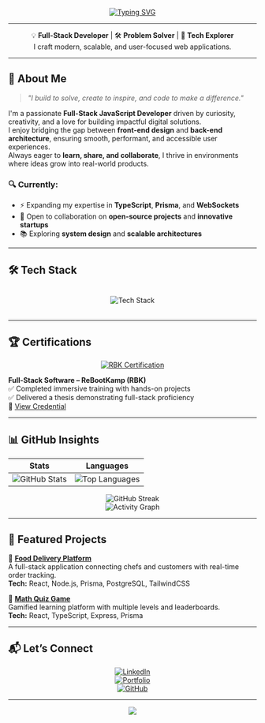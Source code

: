 <!-- HEADER -->
<div align="center">

[![Typing SVG](https://readme-typing-svg.demolab.com?font=Fira+Code&weight=600&size=30&pause=1000&color=22D3EE&center=true&vCenter=true&width=600&lines=Hi+%F0%9F%91%8B,+I'm+Ghaith+Khalfallah;Full-Stack+JavaScript+Developer;Problem+Solver+%26+Tech+Enthusiast)](https://git.io/typing-svg)

---

💡 **Full-Stack Developer** | 🛠 **Problem Solver** | 🚀 **Tech Explorer**  
I craft modern, scalable, and user-focused web applications.

</div>

---

## 🌟 About Me

> _"I build to solve, create to inspire, and code to make a difference."_

I'm a passionate **Full-Stack JavaScript Developer** driven by curiosity, creativity, and a love for building impactful digital solutions.  
I enjoy bridging the gap between **front-end design** and **back-end architecture**, ensuring smooth, performant, and accessible user experiences.  
Always eager to **learn, share, and collaborate**, I thrive in environments where ideas grow into real-world products.

### 🔍 Currently:
- ⚡ Expanding my expertise in **TypeScript**, **Prisma**, and **WebSockets**
- 🤝 Open to collaboration on **open-source projects** and **innovative startups**
- 📚 Exploring **system design** and **scalable architectures**

---

## 🛠 Tech Stack


<div align="center" style="margin: 2rem 0">
  <img src="https://skillicons.dev/icons?i=js,ts,html,css,jquery,react,tailwind,nodejs,express,mongodb,postgres,prisma,postman,figma,git,github" alt="Tech Stack">
</div>



---

## 🏆 Certifications

<div align="center">
  <a href="https://credsverse.com/credentials/2cbfc7fa-45d8-43ce-8da7-21aba97d2201?preview=1">
    <img src="https://img.shields.io/badge/ReBootKamp-Full--Stack_Certified-22D3EE?style=for-the-badge&logo=codeigniter&logoColor=white" alt="RBK Certification">
  </a>
</div>

**Full-Stack Software – ReBootKamp (RBK)**  
✅ Completed immersive training with hands-on projects  
✅ Delivered a thesis demonstrating full-stack proficiency  
🔗 [View Credential](https://credsverse.com/credentials/2cbfc7fa-45d8-43ce-8da7-21aba97d2201?preview=1)

---

## 📊 GitHub Insights

<div align="center">

| Stats | Languages |
|-------|-----------|
| ![GitHub Stats](https://github-readme-stats.vercel.app/api?username=Ghaithkhal27&show_icons=true&theme=radical&include_all_commits=true) | ![Top Languages](https://github-readme-stats.vercel.app/api/top-langs/?username=Ghaithkhal27&layout=compact&theme=radical&langs_count=8) |

![GitHub Streak](https://github-readme-streak-stats.herokuapp.com/?user=Ghaithkhal27&theme=radical&background=0D1117&border=444)  
![Activity Graph](https://github-readme-activity-graph.vercel.app/graph?username=Ghaithkhal27&theme=react-dark&bg_color=0D1117&hide_border=true&area=true)

</div>

---

## 📂 Featured Projects

🚀 **[Food Delivery Platform](https://github.com/Ghaithkhal27)**  
A full-stack application connecting chefs and customers with real-time order tracking.  
**Tech:** React, Node.js, Prisma, PostgreSQL, TailwindCSS

🎯 **[Math Quiz Game](https://github.com/Ghaithkhal27)**  
Gamified learning platform with multiple levels and leaderboards.  
**Tech:** React, TypeScript, Express, Prisma

---

## 📬 Let’s Connect

<div align="center">

[![LinkedIn](https://img.shields.io/badge/-LinkedIn-0077B5?style=for-the-badge&logo=linkedin&logoColor=white)](https://linkedin.com/in/ghaith-khalfallah)  
[![Portfolio](https://img.shields.io/badge/-Portfolio-FF7139?style=for-the-badge&logo=firefox&logoColor=white)](https://ghaith-khalfallah.netlify.app)  
[![GitHub](https://img.shields.io/badge/-GitHub-181717?style=for-the-badge&logo=github&logoColor=white)](https://github.com/Ghaithkhal27)

</div>

---

<div align="center">
  <img src="https://capsule-render.vercel.app/api?type=waving&color=0:22D3EE,100:9333EA&height=100&section=footer"/>
</div>
